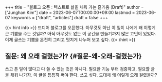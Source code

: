 +++
title = "블로그 오픈 : 텍스트로 삶을 채워 가는 즐거움 (Draft)"
author = ["Junghan Kim"]
date = 2023-06-07T00:00:00+09:00
lastmod = 2023-06-07
keywords = ["draft", "articles"]
draft = false
+++

{{< hint info >}}
드디어 블로그를 오픈했다. 아무것도 아닌 이 일이 나에게 왜 이렇게 큰 기쁨을 주는
것일까? 아직 아무것도 없는 이 공간을 만들기까지 많은 고민이 있었다. 이제 글쓰는
기쁨을 온전히 그리고 멋지게 나누어 보고 싶다.
{{< /hint >}}

<!--more-->


## 질문: 왜 오래 걸렸는가? {#질문-왜-오래-걸렸는가}

쓰고 픈 말이 많다고 다 쓸 수 있는 것은 아니다.
필요한 기능 부터 검증하고, 필요할 글을 채워 나가자.
이 글을 틈틈히 써야 한다. 쓰고 싶다. 도대체 왜 이렇게 오래 걸렸을까?
